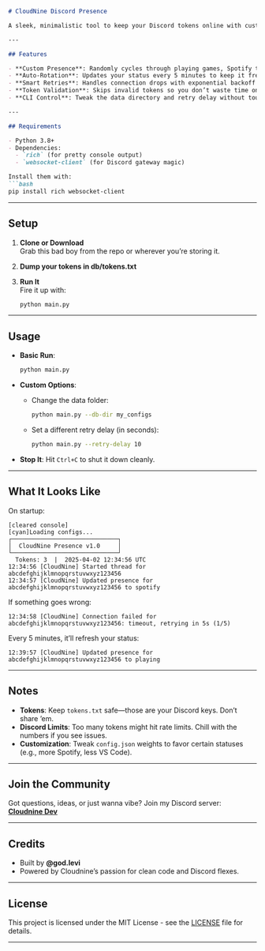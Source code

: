 ```markdown
# CloudNine Discord Presence

A sleek, minimalistic tool to keep your Discord tokens online with custom rich presence statuses. Built with love by Cloudnine, and designed to flex your Discord game—whether it’s gaming, Spotify vibes, or coding in VS Code.

---

## Features

- **Custom Presence**: Randomly cycles through playing games, Spotify tracks, or Visual Studio Code statuses.
- **Auto-Rotation**: Updates your status every 5 minutes to keep it fresh.
- **Smart Retries**: Handles connection drops with exponential backoff (up to 5 retries, capped at 60s).
- **Token Validation**: Skips invalid tokens so you don’t waste time on junk.
- **CLI Control**: Tweak the data directory and retry delay without touching the code.

---

## Requirements

- Python 3.8+
- Dependencies:
  - `rich` (for pretty console output)
  - `websocket-client` (for Discord gateway magic)

Install them with:
```bash
pip install rich websocket-client
```

---

## Setup

1. **Clone or Download**  
   Grab this bad boy from the repo or wherever you’re storing it.

2. **Dump your tokens in db/tokens.txt**

3. **Run It**  
   Fire it up with:
   ```bash
   python main.py
   ```

---

## Usage

- **Basic Run**:
  ```bash
  python main.py
  ```

- **Custom Options**:
  - Change the data folder:
    ```bash
    python main.py --db-dir my_configs
    ```
  - Set a different retry delay (in seconds):
    ```bash
    python main.py --retry-delay 10
    ```

- **Stop It**:
  Hit `Ctrl+C` to shut it down cleanly.

---

## What It Looks Like

On startup:
```
[cleared console]
[cyan]Loading configs...
┌──────────────────────────────┐
│  CloudNine Presence v1.0     │
└──────────────────────────────┘
  Tokens: 3  |  2025-04-02 12:34:56 UTC
12:34:56 [CloudNine] Started thread for abcdefghijklmnopqrstuvwxyz123456
12:34:57 [CloudNine] Updated presence for abcdefghijklmnopqrstuvwxyz123456 to spotify
```

If something goes wrong:
```
12:34:58 [CloudNine] Connection failed for abcdefghijklmnopqrstuvwxyz123456: timeout, retrying in 5s (1/5)
```

Every 5 minutes, it’ll refresh your status:
```
12:39:57 [CloudNine] Updated presence for abcdefghijklmnopqrstuvwxyz123456 to playing
```

---

## Notes

- **Tokens**: Keep `tokens.txt` safe—those are your Discord keys. Don’t share ’em.
- **Discord Limits**: Too many tokens might hit rate limits. Chill with the numbers if you see issues.
- **Customization**: Tweak `config.json` weights to favor certain statuses (e.g., more Spotify, less VS Code).

---

## Join the Community

Got questions, ideas, or just wanna vibe? Join my Discord server:  
[**Cloudnine Dev**](https://discord.gg/R9Zvw9V4hp)

---

## Credits

- Built by **@god.levi**  
- Powered by Cloudnine’s passion for clean code and Discord flexes.

---

## License

This project is licensed under the MIT License - see the [LICENSE](LICENSE) file for details.

---
```
